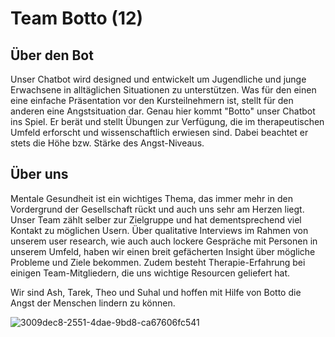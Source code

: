 # Team Botto (12)

## Über den Bot

Unser Chatbot wird designed und entwickelt um Jugendliche und junge Erwachsene in alltäglichen Situationen zu unterstützen. Was für den einen eine einfache Präsentation vor den Kursteilnehmern ist, stellt für den anderen eine Angstsituation dar. 
Genau hier kommt "Botto" unser Chatbot ins Spiel. Er berät und stellt Übungen zur Verfügung, die im therapeutischen Umfeld erforscht und wissenschaftlich erwiesen sind. Dabei beachtet er stets die Höhe bzw. Stärke des Angst-Niveaus.

## Über uns

Mentale Gesundheit ist ein wichtiges Thema, das immer mehr in den Vordergrund der Gesellschaft rückt und auch uns sehr am Herzen liegt. Unser Team zählt selber zur Zielgruppe und hat dementsprechend viel Kontakt zu möglichen Usern. Über qualitative Interviews im Rahmen von unserem user research, wie auch auch lockere Gespräche mit Personen in unserem Umfeld, haben wir einen breit gefächerten Insight über mögliche Probleme und Ziele bekommen.
Zudem besteht Therapie-Erfahrung bei einigen Team-Mitgliedern, die uns wichtige Resourcen geliefert hat. 

Wir sind Ash, Tarek, Theo und Suhal und hoffen mit Hilfe von Botto die Angst der Menschen lindern zu können. 

![3009dec8-2551-4dae-9bd8-ca67606fc541](https://user-images.githubusercontent.com/117979602/203177014-3c0221f5-26bc-4f6e-9104-e76dfa6da93e.JPG)
